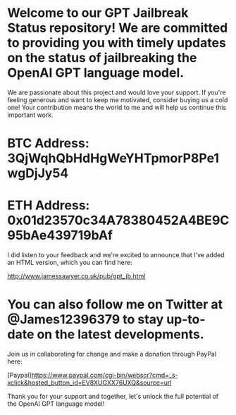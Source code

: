 # Welcome to our GPT Jailbreak Status repository! We are committed to providing you with timely updates on the status of jailbreaking the OpenAI GPT language model.

We are passionate about this project and would love your support. If you're feeling generous and want to keep me motivated, consider buying us a cold one! Your contribution means the world to me and will help us continue this important work.

# BTC Address: 3QjWqhQbHdHgWeYHTpmorP8Pe1wgDjJy54

# ETH Address: 0x01d23570c34A78380452A4BE9C95bAe439719bAf

I did listen to your feedback and we're excited to announce that I've added an HTML version, which you can find here:

http://www.jamessawyer.co.uk/pub/gpt_jb.html

# You can also follow me on Twitter at @James12396379 to stay up-to-date on the latest developments.

Join us in collaborating for change and make a donation through PayPal here:

[Paypal]https://www.paypal.com/cgi-bin/webscr?cmd=_s-xclick&hosted_button_id=EV8XUGXX76UXQ&source=url

Thank you for your support and together, let's unlock the full potential of the OpenAI GPT language model!
